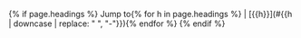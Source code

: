 {% if page.headings %}
Jump to{% for h in page.headings %} \| [{{h}}](#{{h | downcase | replace: " ", "-"}}){% endfor %}
{% endif %}